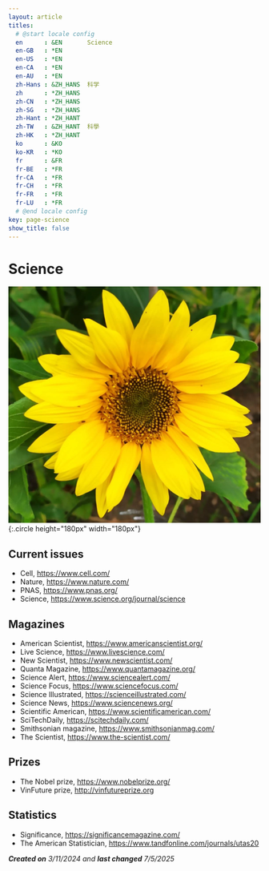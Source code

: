 ```yaml
---
layout: article
titles:
  # @start locale config
  en      : &EN       Science
  en-GB   : *EN
  en-US   : *EN
  en-CA   : *EN
  en-AU   : *EN
  zh-Hans : &ZH_HANS  科学
  zh      : *ZH_HANS
  zh-CN   : *ZH_HANS
  zh-SG   : *ZH_HANS
  zh-Hant : *ZH_HANT
  zh-TW   : &ZH_HANT  科學
  zh-HK   : *ZH_HANT
  ko      : &KO
  ko-KR   : *KO
  fr      : &FR
  fr-BE   : *FR
  fr-CA   : *FR
  fr-CH   : *FR
  fr-FR   : *FR
  fr-LU   : *FR
  # @end locale config
key: page-science
show_title: false
---
```


# Science

![Image](assets/images/young-sunflower.jpg){:.circle height="180px" width="180px"}

## Current issues

+ Cell, <https://www.cell.com/>
+ Nature, <https://www.nature.com/>
+ PNAS, <https://www.pnas.org/>
+ Science, <https://www.science.org/journal/science>

## Magazines

- American Scientist, <https://www.americanscientist.org/>
- Live Science, <https://www.livescience.com/>
- New Scientist, <https://www.newscientist.com/>
- Quanta Magazine, <https://www.quantamagazine.org/>
- Science Alert, <https://www.sciencealert.com/>
- Science Focus, <https://www.sciencefocus.com/>
- Science Illustrated, <https://scienceillustrated.com/>
- Science News, <https://www.sciencenews.org/>
- Scientific American, <https://www.scientificamerican.com/>
- SciTechDaily, <https://scitechdaily.com/>
- Smithsonian magazine, <https://www.smithsonianmag.com/>
- The Scientist, <https://www.the-scientist.com/>

## Prizes

- The Nobel prize, <https://www.nobelprize.org/>
- VinFuture prize, <http://vinfutureprize.org>

## Statistics

+ Significance, <https://significancemagazine.com/>
+ The American Statistician, <https://www.tandfonline.com/journals/utas20>

***Created on** 3/11/2024 and **last changed** 7/5/2025*
